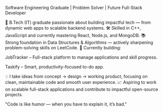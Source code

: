 Software Engineering Graduate | Problem Solver | Future Full-Stack Developer

🚀 B.Tech (IT) graduate passionate about building impactful tech — from dynamic web apps to scalable backend systems.
🛠 Skilled in C++, JavaScript and currently mastering React, Node.js, and MongoDB.
📚 Strong foundation in Data Structures & Algorithms — actively sharpening problem-solving skills on LeetCode.
🌱 Currently building:

JobTracker – Full-stack platform to manage applications and skill progress.

Taskify – Smart, productivity-focused to-do app.

💡 I take ideas from concept → design → working product, focusing on clean, maintainable code and smooth user experience.
📈 Aspiring to work on scalable full-stack applications and contribute to impactful open-source projects.

"Code is like humor — when you have to explain it, it’s bad."

<!---
AVictor10/AVictor10 is a ✨ special ✨ repository because its `README.md` (this file) appears on your GitHub profile.
You can click the Preview link to take a look at your changes.
--->
